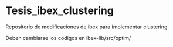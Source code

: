 # Tesis_ibex_clustering
Repositorio de modificaciones de ibex para implementar clustering


Deben cambiarse los codigos en ibex-lib/src/optim/

